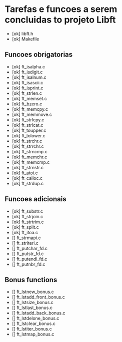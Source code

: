 # Tarefas e funcoes a serem concluidas to projeto Libft

- [ok] libft.h
- [ok] Makefile
## Funcoes obrigatorias

- [ok] ft_isalpha.c          
- [ok] ft_isdigit.c          
- [ok] ft_isalnum.c         
- [ok] ft_isascii.c       
- [ok] ft_isprint.c       
- [ok] ft_strlen.c         
- [ok] ft_memset.c        
- [ok] ft_bzero.c         
- [ok] ft_memcpy.c 
- [ok] ft_memmove.c       
- [ok] ft_strlcpy.c       
- [ok] ft_strlcat.c       
- [ok] ft_toupper.c       
- [ok] ft_tolower.c       
- [ok] ft_strchr.c
- [ok] ft_strrchr.c      
- [ok] ft_strncmp.c        
- [ok] ft_memchr.c     
- [ok] ft_memcmp.c      
- [ok] ft_strnstr.c      
- [ok] ft_atoi.c         
- [ok] ft_calloc.c     
- [ok] ft_strdup.c        

## Funcoes adicionais

- [ok] ft_substr.c   
- [ok] ft_strjoin.c    
- [ok] ft_strtrim.c   
- [ok] ft_split.c      
- [ok] ft_itoa.c  
- [] ft_strmapi.c    
- [] ft_striteri.c  
- [] ft_putchar_fd.c 
- [] ft_putstr_fd.c  
- [] ft_putendl_fd.c 
- [] ft_putnbr_fd.c  


## Bonus functions

- [] ft_lstnew_bonus.c
- [] ft_lstadd_front_bonus.c
- [] ft_lstsize_bonus.c
- [] ft_lstlast_bonus.c
- [] ft_lstadd_back_bonus.c
- [] ft_lstdelone_bonus.c
- [] ft_lstclear_bonus.c
- [] ft_lstiter_bonus.c
- [] ft_lstmap_bonus.c

